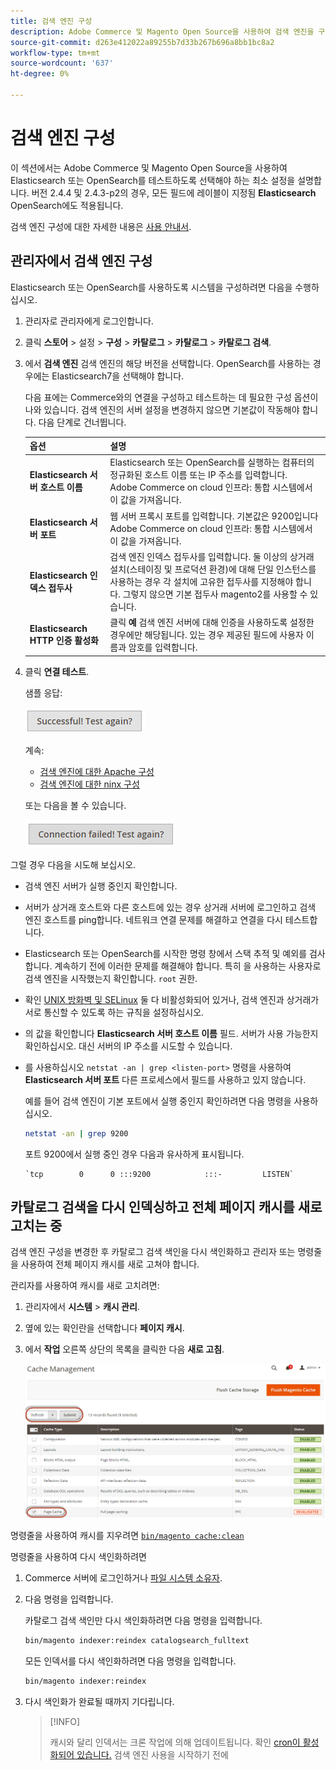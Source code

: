 ```yaml
---
title: 검색 엔진 구성
description: Adobe Commerce 및 Magento Open Source을 사용하여 검색 엔진을 구성합니다.
source-git-commit: d263e412022a89255b7d33b267b696a8bb1bc8a2
workflow-type: tm+mt
source-wordcount: '637'
ht-degree: 0%

---
```



# 검색 엔진 구성

이 섹션에서는 Adobe Commerce 및 Magento Open Source을 사용하여 Elasticsearch 또는 OpenSearch를 테스트하도록 선택해야 하는 최소 설정을 설명합니다. 버전 2.4.4 및 2.4.3-p2의 경우, 모든 필드에 레이블이 지정됨 **Elasticsearch** OpenSearch에도 적용됩니다.

검색 엔진 구성에 대한 자세한 내용은 [사용 안내서](https://docs.magento.com/user-guide/catalog/search-elasticsearch.html).

## 관리자에서 검색 엔진 구성

Elasticsearch 또는 OpenSearch를 사용하도록 시스템을 구성하려면 다음을 수행하십시오.

1. 관리자로 관리자에게 로그인합니다.
1. 클릭 **스토어** > 설정 > **구성** > **카탈로그** > **카탈로그** > **카탈로그 검색**.
1. 에서 **검색 엔진** 검색 엔진의 해당 버전을 선택합니다. OpenSearch를 사용하는 경우에는 Elasticsearch7을 선택해야 합니다.

   다음 표에는 Commerce와의 연결을 구성하고 테스트하는 데 필요한 구성 옵션이 나와 있습니다.
검색 엔진의 서버 설정을 변경하지 않으면 기본값이 작동해야 합니다. 다음 단계로 건너뜁니다.

   | 옵션 | 설명 |
   |--- |--- |
   | **Elasticsearch 서버 호스트 이름** | Elasticsearch 또는 OpenSearch를 실행하는 컴퓨터의 정규화된 호스트 이름 또는 IP 주소를 입력합니다.<br>Adobe Commerce on cloud 인프라: 통합 시스템에서 이 값을 가져옵니다. |
   | **Elasticsearch 서버 포트** | 웹 서버 프록시 포트를 입력합니다. 기본값은 9200입니다<br>Adobe Commerce on cloud 인프라: 통합 시스템에서 이 값을 가져옵니다. |
   | **Elasticsearch 인덱스 접두사** | 검색 엔진 인덱스 접두사를 입력합니다. 둘 이상의 상거래 설치(스테이징 및 프로덕션 환경)에 대해 단일 인스턴스를 사용하는 경우 각 설치에 고유한 접두사를 지정해야 합니다. 그렇지 않으면 기본 접두사 magento2를 사용할 수 있습니다. |
   | **Elasticsearch HTTP 인증 활성화** | 클릭 **예** 검색 엔진 서버에 대해 인증을 사용하도록 설정한 경우에만 해당됩니다. 있는 경우 제공된 필드에 사용자 이름과 암호를 입력합니다. |

1. 클릭 **연결 테스트**.

   샘플 응답:

   ![성공](../../assets/configuration/elastic_test-success.png)

   계속:

   - [검색 엔진에 대한 Apache 구성](../../installation/prerequisites/search-engine/configure-apache.md)
   - [검색 엔진에 대한 ninx 구성](../../installation/prerequisites/search-engine/configure-nginx.md)

   또는 다음을 볼 수 있습니다.

   ![실패](../../assets/configuration/elastic_test-fail.png)

그럴 경우 다음을 시도해 보십시오.

- 검색 엔진 서버가 실행 중인지 확인합니다.
- 서버가 상거래 호스트와 다른 호스트에 있는 경우 상거래 서버에 로그인하고 검색 엔진 호스트를 ping합니다. 네트워크 연결 문제를 해결하고 연결을 다시 테스트합니다.
- Elasticsearch 또는 OpenSearch를 시작한 명령 창에서 스택 추적 및 예외를 검사합니다. 계속하기 전에 이러한 문제를 해결해야 합니다. 특히 을 사용하는 사용자로 검색 엔진을 시작했는지 확인합니다. `root` 권한.
- 확인 [UNIX 방화벽 및 SELinux](../../installation/prerequisites/search-engine/overview.md#firewall-and-selinux) 둘 다 비활성화되어 있거나, 검색 엔진과 상거래가 서로 통신할 수 있도록 하는 규칙을 설정하십시오.
- 의 값을 확인합니다 **Elasticsearch 서버 호스트 이름** 필드. 서버가 사용 가능한지 확인하십시오. 대신 서버의 IP 주소를 시도할 수 있습니다.
- 를 사용하십시오 `netstat -an | grep <listen-port>` 명령을 사용하여 **Elasticsearch 서버 포트** 다른 프로세스에서 필드를 사용하고 있지 않습니다.

   예를 들어 검색 엔진이 기본 포트에서 실행 중인지 확인하려면 다음 명령을 사용하십시오.

   ```bash
   netstat -an | grep 9200
   ```

   포트 9200에서 실행 중인 경우 다음과 유사하게 표시됩니다.

   ```terminal
   `tcp        0      0 :::9200            :::-         LISTEN`
   ```

## 카탈로그 검색을 다시 인덱싱하고 전체 페이지 캐시를 새로 고치는 중

검색 엔진 구성을 변경한 후 카탈로그 검색 색인을 다시 색인화하고 관리자 또는 명령줄을 사용하여 전체 페이지 캐시를 새로 고쳐야 합니다.

관리자를 사용하여 캐시를 새로 고치려면:

1. 관리자에서 **시스템** > **캐시 관리**.
1. 옆에 있는 확인란을 선택합니다 **페이지 캐시**.
1. 에서 **작업** 오른쪽 상단의 목록을 클릭한 다음 **새로 고침**.

   ![캐시 관리](../../assets/configuration/refresh-cache.png)

명령줄을 사용하여 캐시를 지우려면 [`bin/magento cache:clean`](../cli/manage-cache.md#clean-and-flush-cache-types)

명령줄을 사용하여 다시 색인화하려면

1. Commerce 서버에 로그인하거나 [파일 시스템 소유자](../../installation/prerequisites/file-system/overview.md).
1. 다음 명령을 입력합니다.

   카탈로그 검색 색인만 다시 색인화하려면 다음 명령을 입력합니다.

   ```bash
   bin/magento indexer:reindex catalogsearch_fulltext
   ```

   모든 인덱서를 다시 색인화하려면 다음 명령을 입력합니다.

   ```bash
   bin/magento indexer:reindex
   ```

1. 다시 색인화가 완료될 때까지 기다립니다.

   >[!INFO]
   >
   >캐시와 달리 인덱서는 크론 작업에 의해 업데이트됩니다. 확인 [cron이 활성화되어 있습니다.](../cli/configure-cron-jobs.md) 검색 엔진 사용을 시작하기 전에

